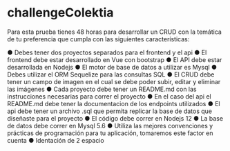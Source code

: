 # challengeColektia

Para esta prueba tienes 48 horas para desarrollar un CRUD con la temática de tu
preferencia que cumpla con las siguientes características:

● Debes tener dos proyectos separados para el frontend y el api
● El frontend debe estar desarrollado en Vue con bootstrap
● El API debe estar desarrollada en Nodejs
● El motor de base de datos a utilizar es Mysql
● Debes utilizar el ORM Sequelize para las consultas SQL
● El CRUD debe tener un campo de imagen en el cual se debe poder subir, editar y
eliminar las imágenes
● Cada proyecto debe tener un README.md con las instrucciones necesarias para
correr el proyecto
● En el caso del api el README.md debe tener la documentacion de los endpoints
utilizados
● El api debe tener un archivo .sql que permita replicar la base de datos que diseñaste
para el proyecto
● El código debe correr en Nodejs 12
● La base de datos debe correr en Mysql 5.6
● Utiliza las mejores convenciones y prácticas de programación para tu aplicación,
tomaremos este factor en cuenta
● Identación de 2 espacio
